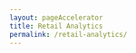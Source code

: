 ```yaml
---
layout: pageAccelerator
title: Retail Analytics
permalink: /retail-analytics/
---
```




<script>
    //TODO: These are variables that must be declared and overridden in the specific single accelerator page

    //Variables for this specific single accelerator page, to centralize re-used variables
    const textPageTitle = "Retail Analytics";
    const htmlPageDescription = `Customer Segmentation, Churn and Lifetime Value Prediction`;
    const srcHeaderImage = "{{site.baseurl}}/images/retail-analytics/retail_analytics.png";
    const linkAccessAcceleratorRepo = "https://github.com/microsoft/dstoolkit-retail-analytics";
    const listPrereqs = ["Access to an Azure subscription", "Access to an Azure DevOps subscription", "Service Principal Account"];
    const listIndustries = ["Retail", "Consumer Packed Goods (CPG)", "Fast Moving Consumer Goods (FMCG)"];
    const listUseCases = ["Customer Segmentation", "Customer Churn", "Customer Lifetime Value", "Sales Forecast", "A/B Testing"];
    const htmlAcceleratorDescription = `<br> Retail Analytics contain a collection of machine learning use-cases, often requested by customers. <br>
    <br>
    These analytics use-cases can easily be applied to verticals other than retail and marketing. For example, the Churn analytics use-case can be utilized for numerous organizations belonging to any industry vertical. The idea is to present a generic hands-on use-case along with some sample open-sourced datasets so that a developer can understand the different steps that are involved in the machine learning exploration and development of such a use case.`;

    const listAcceleratorGuidanceVideoURLs = ["n/a"];

    const listLinksRelatedAccelerators = ["/ml-ops/"];
    
    const linkContributingGuide = "n/a";

    const listTechnologies = ["Azure Machine Learning",
        "Azure DevOps",
        "Azure Key Vault",
        "Azure Compute Instance",
        "Azure Container Instance",
        "Azure Kubernetes Services"];

    const htmlArchitectureSection = `<img src="{{site.baseurl}}/images/retail-analytics/retail_analytics_architecture.png">`;
    const htmlBranchingStrategySection = `<img src="{{site.baseurl}}/images/retail-analytics/retail_analytics_branching_strategy.png">`;
    const htmlAcceleratorComponents = `<br> <ul style="margin-bottom: 20px;">
        Python Notebooks <br> 
         Sample Data
        </ul>`;
    const htmlKeyAcceleratorFiles = `n/a`;
    const htmlLiveDemoSection = `n/a`;
    const htmlRepoStructureSection = `n/a`;

    //boolean variables to show / hide sections of the page
    const toHide_AcceleratorGuidanceSection = true;
    const toHide_RelatedAccelerators = false;
    const toHide_ContributingGuide = true;
    const toHide_ArchitectureSection = false;
    const toHide_BranchingStrategySection = false;
    const toHide_AcceleratorComponents = false;
    const toHide_KeyAcceleratorFiles = true;
    const toHide_LiveDemoSection = true;
    const toHide_RepoStructureSection = true;
</script>

<script src="{{site.baseurl}}/scripts/script-setsingleacceleratorpagecontents.js" type="text/javascript"></script>